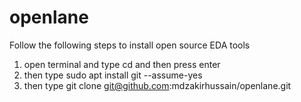 # openlane
Follow the following steps to install open source EDA tools

1. open terminal and type cd and then press enter
2. then type sudo apt install git --assume-yes
3. then type git clone git@github.com:mdzakirhussain/openlane.git
